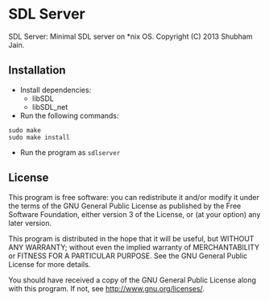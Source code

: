 SDL Server
==========

SDL Server: Minimal SDL server on *nix OS.
Copyright (C) 2013 Shubham Jain.

Installation
-------------
 * Install dependencies:
	* libSDL
	* libSDL_net
 * Run the following commands:
 ``` 
 sudo make
 sudo make install
 ```
 * Run the program as `sdlserver`
 
License
--------
This program is free software: you can redistribute it and/or modify
it under the terms of the GNU General Public License as published
by the Free Software Foundation, either version 3 of the License, or (at
your option) any later version.

This program is distributed in the hope that it will be useful, but
WITHOUT ANY WARRANTY; without even the implied warranty of
MERCHANTABILITY or FITNESS FOR A PARTICULAR PURPOSE.  See the GNU
General Public License for more details.

You should have received a copy of the GNU General Public License
along with this program.  If not, see <http://www.gnu.org/licenses/>.

 
